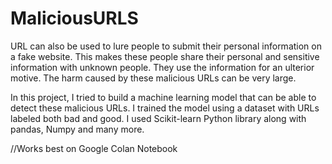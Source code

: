 # MaliciousURLS

URL can also be used to lure people to submit their personal information on a fake website. This makes these people share their personal and sensitive information with unknown people. They use the information for an ulterior motive. The harm caused by these malicious URLs can be very large.

In this project, I tried to build a machine learning model that can be able to detect these malicious URLs. I trained the model using a dataset with URLs labeled both bad and good. I used Scikit-learn Python library along with pandas, Numpy and many more.

//Works best on Google Colan Notebook
